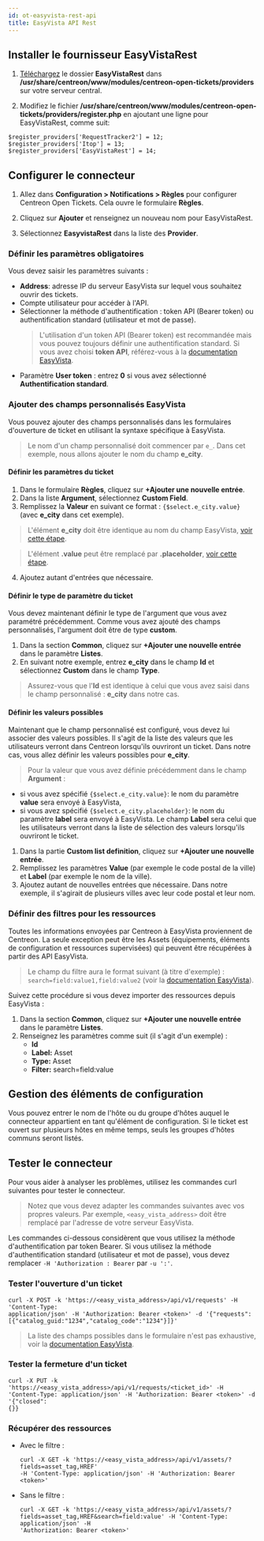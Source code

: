 ```yaml
---
id: ot-easyvista-rest-api
title: EasyVista API Rest
---
```


## Installer le fournisseur EasyVistaRest

1. [Téléchargez](https://share.centreon.com/s/qypnoTgYfxHejaS) le dossier **EasyVistaRest** dans **/usr/share/centreon/www/modules/centreon-open-tickets/providers** sur votre serveur central.

2. Modifiez le fichier **/usr/share/centreon/www/modules/centreon-open-tickets/providers/register.php** en ajoutant une ligne pour EasyVistaRest, comme suit:

```shell
$register_providers['RequestTracker2'] = 12;
$register_providers['Itop'] = 13;
$register_providers['EasyVistaRest'] = 14;
```

## Configurer le connecteur

1. Allez dans **Configuration > Notifications > Règles** pour configurer Centreon Open Tickets. Cela ouvre le formulaire **Règles**.

2. Cliquez sur **Ajouter** et renseignez un nouveau nom pour EasyVistaRest.

3. Sélectionnez **EasyvistaRest** dans la liste des **Provider**.

### Définir les paramètres obligatoires

Vous devez saisir les paramètres suivants :

- **Address**: adresse IP du serveur EasyVista sur lequel vous souhaitez ouvrir des tickets.
- Compte utilisateur pour accéder à l'API.
- Sélectionner la méthode d'authentification : token API (Bearer token) ou authentification standard (utilisateur et mot de passe). 
  > L'utilisation d'un token API (Bearer token) est recommandée mais vous pouvez toujours définir une authentification standard. Si vous avez choisi **token API**, référez-vous à la [documentation EasyVista](https://wiki.easyvista.com/xwiki/bin/view/Documentation/Integration/WebService%20REST/#HProcE9dures).
- Paramètre **User token** : entrez **0** si vous avez sélectionné **Authentification standard**.

### Ajouter des champs personnalisés EasyVista

Vous pouvez ajouter des champs personnalisés dans les formulaires d'ouverture de ticket en utilisant la syntaxe spécifique à EasyVista.

> Le nom d'un champ personnalisé doit commencer par ``e_``. Dans cet exemple, nous allons ajouter le nom du champ **e_city**.

#### Définir les paramètres du ticket

1. Dans le formulaire **Règles**, cliquez sur **+Ajouter une nouvelle entrée**.
2. Dans la liste **Argument**, sélectionnez **Custom Field**.
3. Remplissez la **Valeur** en suivant ce format : ``{$select.e_city.value}`` (avec **e_city** dans cet exemple).
  > L'élément **e_city** doit être identique au nom du champ EasyVista, [voir cette étape](#define-the-type-of-argument).
  
  > L'élément **.value** peut être remplacé par **.placeholder**, [voir cette étape](#define-possible-values).
4. Ajoutez autant d'entrées que nécessaire.

#### Définir le type de paramètre du ticket

Vous devez maintenant définir le type de l'argument que vous avez paramétré précédemment. Comme vous avez ajouté des champs personnalisés, l'argument doit être de type **custom**.

1. Dans la section **Common**, cliquez sur **+Ajouter une nouvelle entrée** dans le paramètre **Listes**.
2. En suivant notre exemple, entrez **e_city** dans le champ **Id** et sélectionnez **Custom** dans le champ **Type**.
  > Assurez-vous que l'**Id** est identique à celui que vous avez saisi dans le champ personnalisé : **e_city** dans notre cas.

#### Définir les valeurs possibles

Maintenant que le champ personnalisé est configuré, vous devez lui associer des valeurs possibles. Il s'agit de la liste des valeurs que les utilisateurs verront dans Centreon lorsqu'ils ouvriront un ticket. Dans notre cas, vous allez définir les valeurs possibles pour **e_city**.

> Pour la valeur que vous avez définie précédemment dans le champ **Argument** :
- si vous avez spécifié ``{$select.e_city.value}``: le nom du paramètre **value** sera envoyé à EasyVista,
- si vous avez spécifié ``{$select.e_city.placeholder}``: le nom du paramètre **label** sera envoyé à EasyVista. Le champ **Label** sera celui que les utilisateurs verront dans la liste de sélection des valeurs lorsqu'ils ouvriront le ticket.

1. Dans la partie **Custom list definition**, cliquez sur **+Ajouter une nouvelle entrée**.
2. Remplissez les paramètres **Value** (par exemple le code postal de la ville) et **Label** (par exemple le nom de la ville).
3. Ajoutez autant de nouvelles entrées que nécessaire. Dans notre exemple, il s'agirait de plusieurs villes avec leur code postal et leur nom.

### Définir des filtres pour les ressources

Toutes les informations envoyées par Centreon à EasyVista proviennent de Centreon. La seule exception peut être les Assets (équipements, éléments de configuration et ressources supervisées) qui peuvent être récupérées à partir des API EasyVista.

> Le champ du filtre aura le format suivant (à titre d'exemple) : ``search=field:value1,field:value2`` (voir la [documentation EasyVista](https://wiki.easyvista.com/xwiki/bin/view/Documentation/Integration/WebService%20REST/REST%20API%20-%20See%20a%20list%20of%20assets/?language=fr)).

Suivez cette procédure si vous devez importer des ressources depuis EasyVista :

1. Dans la section **Common**, cliquez sur **+Ajouter une nouvelle entrée** dans le paramètre **Listes**.
2. Renseignez les paramètres comme suit (il s'agit d'un exemple) :
   - **Id**
   - **Label:** Asset
   - **Type:** Asset
   - **Filter:** search=field:value

## Gestion des éléments de configuration

Vous pouvez entrer le nom de l'hôte ou du groupe d'hôtes auquel le connecteur appartient en tant qu'élément de configuration. Si le ticket est ouvert sur plusieurs hôtes en même temps, seuls les groupes d'hôtes communs seront listés.

## Tester le connecteur

Pour vous aider à analyser les problèmes, utilisez les commandes curl suivantes pour tester le connecteur.

> Notez que vous devez adapter les commandes suivantes avec vos propres valeurs. Par exemple, ``<easy_vista_address>`` doit être remplacé par l'adresse de votre serveur EasyVista.

Les commandes ci-dessous considèrent que vous utilisez la méthode d'authentification par token Bearer.
Si vous utilisez la méthode d'authentification standard (utilisateur et mot de passe), vous devez remplacer ``-H 'Authorization : Bearer`` par `-u ':'`.

### Tester l'ouverture d'un ticket

```shell
curl -X POST -k 'https://<easy_vista_address>/api/v1/requests' -H 'Content-Type:
application/json' -H 'Authorization: Bearer <token>' -d '{"requests":
[{"catalog_guid:"1234","catalog_code":"1234"}]}'
```

> La liste des champs possibles dans le formulaire n'est pas exhaustive, voir la [documentation EasyVista](https://wiki.easyvista.com/xwiki/bin/view/Documentation/Integration/WebService%20REST/REST%20API%20-%20Create%20an%20incident-request/).


### Tester la fermeture d'un ticket

```shell
curl -X PUT -k 'https://<easy_vista_address>/api/v1/requests/<ticket_id>' -H
'Content-Type: application/json' -H 'Authorization: Bearer <token>' -d '{"closed":
{}}
```

### Récupérer des ressources

- Avec le filtre :

  ```shell
  curl -X GET -k 'https://<easy_vista_address>/api/v1/assets/?fields=asset_tag,HREF'
  -H 'Content-Type: application/json' -H 'Authorization: Bearer <token>'
  ```

- Sans le filtre :

  ```shell
  curl -X GET -k 'https://<easy_vista_address>/api/v1/assets/?
  fields=asset_tag,HREF&search=field:value' -H 'Content-Type: application/json' -H
  'Authorization: Bearer <token>'
  ```
